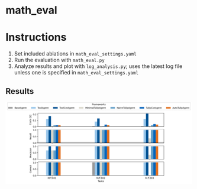 # math_eval

# Instructions
1. Set included ablations in `math_eval_settings.yaml`
2. Run the evaluation with `math_eval.py`
3. Analyze results and plot with `log_analysis.py`; uses the latest log file unless one is specified in `math_eval_settings.yaml`

## Results
![math eval plot](math.eval.png)
